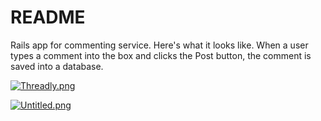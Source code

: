 # README

Rails app for commenting service. Here's what it looks like. When a user types a comment into the box and clicks the Post button, the comment is saved into a database.

[![Threadly.png](https://s7.postimg.org/9p3zcyz9n/Threadly.png)](https://postimg.org/image/f0ivxolc7/)

[![Untitled.png](https://s7.postimg.org/rx0tdzs6j/Untitled.png)](https://postimg.org/image/oq69ud7qf/)
